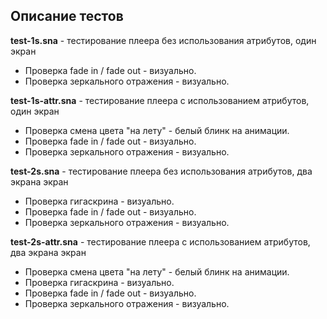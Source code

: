 Описание тестов
---

**test-1s.sna** - тестирование плеера без использования атрибутов, один экран
* Проверка fade in / fade out - визуально.
* Проверка зеркального отражения - визуально.

**test-1s-attr.sna** - тестирование плеера с использованием атрибутов, один экран
* Проверка смена цвета "на лету" - белый блинк на анимации.
* Проверка fade in / fade out - визуально.
* Проверка зеркального отражения - визуально.

**test-2s.sna** - тестирование плеера без использования атрибутов, два экрана экран
* Проверка гигаскрина - визуально.
* Проверка fade in / fade out - визуально.
* Проверка зеркального отражения - визуально.

**test-2s-attr.sna** - тестирование плеера с использованием атрибутов, два экрана экран
* Проверка смена цвета "на лету" - белый блинк на анимации.
* Проверка гигаскрина - визуально.
* Проверка fade in / fade out - визуально.
* Проверка зеркального отражения - визуально.

